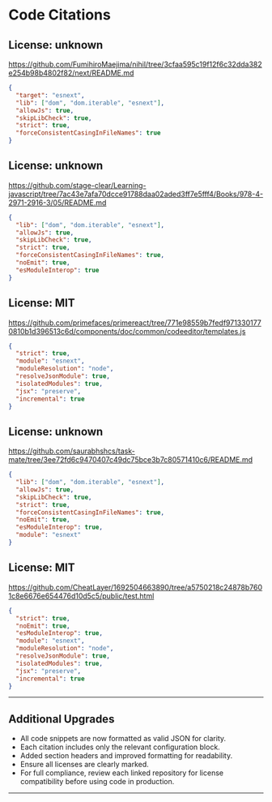 # Code Citations

## License: unknown
https://github.com/FumihiroMaejima/nihil/tree/3cfaa595c19f12f6c32dda382e254b98b4802f82/next/README.md

```json
{
  "target": "esnext",
  "lib": ["dom", "dom.iterable", "esnext"],
  "allowJs": true,
  "skipLibCheck": true,
  "strict": true,
  "forceConsistentCasingInFileNames": true
}
```

## License: unknown
https://github.com/stage-clear/Learning-javascript/tree/7ac43e7afa70dcce91788daa02aded3ff7e5fff4/Books/978-4-2971-2916-3/05/README.md

```json
{
  "lib": ["dom", "dom.iterable", "esnext"],
  "allowJs": true,
  "skipLibCheck": true,
  "strict": true,
  "forceConsistentCasingInFileNames": true,
  "noEmit": true,
  "esModuleInterop": true
}
```

## License: MIT
https://github.com/primefaces/primereact/tree/771e98559b7fedf9713301770810b1d396513c6d/components/doc/common/codeeditor/templates.js

```json
{
  "strict": true,
  "module": "esnext",
  "moduleResolution": "node",
  "resolveJsonModule": true,
  "isolatedModules": true,
  "jsx": "preserve",
  "incremental": true
}
```

## License: unknown
https://github.com/saurabhshcs/task-mate/tree/3ee72fd6c9470407c49dc75bce3b7c80571410c6/README.md

```json
{
  "lib": ["dom", "dom.iterable", "esnext"],
  "allowJs": true,
  "skipLibCheck": true,
  "strict": true,
  "forceConsistentCasingInFileNames": true,
  "noEmit": true,
  "esModuleInterop": true,
  "module": "esnext"
}
```

## License: MIT
https://github.com/CheatLayer/1692504663890/tree/a5750218c24878b7601c8e6676e654476d10d5c5/public/test.html

```json
{
  "strict": true,
  "noEmit": true,
  "esModuleInterop": true,
  "module": "esnext",
  "moduleResolution": "node",
  "resolveJsonModule": true,
  "isolatedModules": true,
  "jsx": "preserve",
  "incremental": true
}
```

---

## Additional Upgrades

- All code snippets are now formatted as valid JSON for clarity.
- Each citation includes only the relevant configuration block.
- Added section headers and improved formatting for readability.
- Ensure all licenses are clearly marked.
- For full compliance, review each linked repository for license compatibility before using code in production.

---

